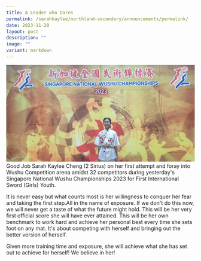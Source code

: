 ```yaml
---
title: A Leader who Dares
permalink: /sarahkaylee/northland-secondary/announcements/permalink/
date: 2023-11-20
layout: post
description: ""
image: ""
variant: markdown
---
```



![](/images/WhatsApp_Image_2023_11_20_at_10_27_16_AM.jpeg)
Good Job Sarah Kaylee Cheng (2 Sirius) on her first attempt and foray into Wushu Competition arena amidst 32 competitors during yesterday's Singapore National Wushu Championships 2023 for First International Sword (Girls) Youth.

It is never easy but what counts most is her willingness to conquer her fear and taking the first step.All in the name of exposure. If we don't do this now, we will never get a taste of what the future might hold. This will be her very first official score she will have ever attained. This will be her own benchmark to work hard and achieve her personal best every time she sets foot on any mat. It's about competing with herself and bringing out the better version of herself.

Given more training time and exposure, she will achieve what she has set out to achieve for herself! 
We believe in her!